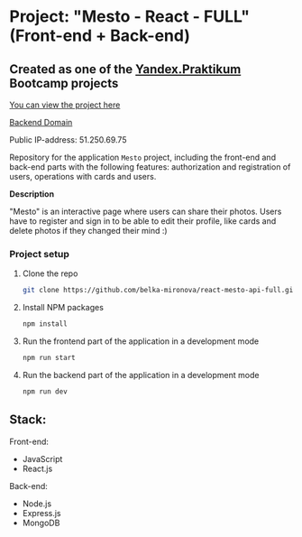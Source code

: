 # Project:  "Mesto - React - FULL"  (Front-end + Back-end)

## Created as one of the [Yandex.Praktikum](https://praktikum.yandex.com/) Bootcamp projects

[You can view the project here](https://mesto.bellamir.nomoredomains.sbs)

[Backend Domain](https://api.mesto.bellamir.nomoredomains.sbs)


Public IP-address: 51.250.69.75

Repository for the application `Mesto` project, including the front-end and back-end parts with the following features: authorization and registration of users, operations with cards and users. 


**Description**

"Mesto" is an interactive page where users can share their photos. Users have to register and sign in to be able to edit their profile, like cards and delete photos if they changed their mind :)


### Project setup

1. Clone the repo
   ```sh
   git clone https://github.com/belka-mironova/react-mesto-api-full.git
   ```
2. Install NPM packages
   ```sh
   npm install
   ```
3. Run the frontend part of the application in a development mode 
   ```sh
   npm run start
   ```
4. Run the backend part of the application in a development mode 
   ```sh
   npm run dev
   ```

## Stack: 

Front-end:
* JavaScript 
* React.js

Back-end:
* Node.js
* Express.js
* MongoDB




